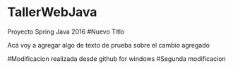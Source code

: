 ﻿# TallerWebJava
Proyecto Spring Java 2016
#Nuevo Títlo

Acá voy a agregar algo de texto de prueba sobre el cambio agregado

#Modificacion realizada desde github for windows
#Segunda modificacion
